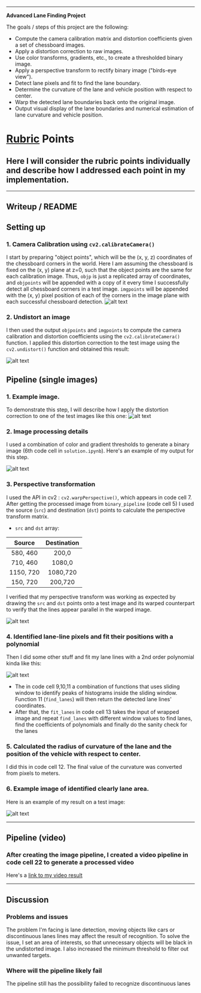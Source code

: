 --------------------------------------------------------------------------------

**Advanced Lane Finding Project**

The goals / steps of this project are the following:

- Compute the camera calibration matrix and distortion coefficients given a set of chessboard images.
- Apply a distortion correction to raw images.
- Use color transforms, gradients, etc., to create a thresholded binary image.
- Apply a perspective transform to rectify binary image ("birds-eye view").
- Detect lane pixels and fit to find the lane boundary.
- Determine the curvature of the lane and vehicle position with respect to center.
- Warp the detected lane boundaries back onto the original image.
- Output visual display of the lane boundaries and numerical estimation of lane curvature and vehicle position.

# [Rubric](https://review.udacity.com/#!/rubrics/571/view) Points

## Here I will consider the rubric points individually and describe how I addressed each point in my implementation.

--------------------------------------------------------------------------------

## Writeup / README

## Setting up

### 1\. Camera Calibration using `cv2.calibrateCamera()`

I start by preparing "object points", which will be the (x, y, z) coordinates of the chessboard corners in the world. Here I am assuming the chessboard is fixed on the (x, y) plane at z=0, such that the object points are the same for each calibration image. Thus, `objp` is just a replicated array of coordinates, and `objpoints` will be appended with a copy of it every time I successfully detect all chessboard corners in a test image. `imgpoints` will be appended with the (x, y) pixel position of each of the corners in the image plane with each successful chessboard detection. ![alt text][image0]

### 2\. Undistort an image

I then used the output `objpoints` and `imgpoints` to compute the camera calibration and distortion coefficients using the `cv2.calibrateCamera()` function. I applied this distortion correction to the test image using the `cv2.undistort()` function and obtained this result:

![alt text][image1]

## Pipeline (single images)

### 1\. Example image.

To demonstrate this step, I will describe how I apply the distortion correction to one of the test images like this one: ![alt text][image2]

### 2\. Image processing details

I used a combination of color and gradient thresholds to generate a binary image (6th code cell in `solution.ipynb`). Here's an example of my output for this step.

![alt text][image3]

### 3\. Perspective transformation

I used the API in cv2 : `cv2.warpPerspective()`, which appears in code cell 7. After getting the processed image from `binary_pipeline` (code cell 5) I used the  source (`src`) and destination (`dst`) points to calculate the perspective transform matrix.
- `src` and `dst` array:

 Source   | Destination
:-------: | :---------:
580, 460  |   200,0
710, 460  |   1080,0
1150, 720 |   1080,720
150, 720  |   200,720

I verified that my perspective transform was working as expected by drawing the `src` and `dst` points onto a test image and its warped counterpart to verify that the lines appear parallel in the warped image.

![alt text][image4]

### 4\. Identified lane-line pixels and fit their positions with a polynomial
Then I did some other stuff and fit my lane lines with a 2nd order polynomial kinda like this:

![alt text][image5]
- The in code cell 9,10,11 a combination of functions that uses sliding window to identify peaks of histograms inside the sliding window. Function 11 (`find_lanes`) will then return the detected lane lines' coordinates.
- After that, the `fit_lanes` in code cell 13 takes the input of wrapped image and repeat `find_lanes` with different window values to find lanes, find the coefficients of polynomials and finally do the sanity check for the lanes



### 5\.  Calculated the radius of curvature of the lane and the position of the vehicle with respect to center.

I did this in code cell 12. The final value of the curvature was converted from pixels to meters.

### 6\. Example image of identified clearly lane area.

Here is an example of my result on a test image:

![alt text][image6]

--------------------------------------------------------------------------------

## Pipeline (video)

### After creating the image pipeline, I created a video pipeline in code cell 22 to generate a processed video

Here's a [link to my video result](./project_video_output.mp4)

--------------------------------------------------------------------------------

## Discussion

### Problems and issues
The problem I'm facing is lane detection, moving objects like cars or discontinuous lanes lines may affect the result of recognition.
To solve the issue, I set an area of interests, so that unnecessary objects will be black in the undistorted image. I also increased the minimum threshold to filter out unwanted targets.

### Where will the pipeline likely fail
The pipeline still has the possibility failed to recognize discontinuous lanes

[//]: # "Image References"
[image0]: ./output_images/calibration.png "Undistorted"
[image1]: ./output_images/undistort_output.png "Undistorted"
[image2]: ./output_images/distort.png "Road Transformed"
[image3]: ./output_images/binary.png "Binary Example"
[image4]: ./output_images/wrap.png "Warp Example"
[image5]: ./output_images/colorfit.png "Fit Visual"
[image6]: ./output_images/output.png "Output"
[video1]: ./project_video_output.mp4 "Video"
